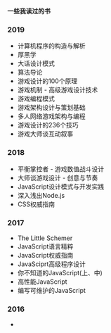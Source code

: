 **一些我读过的书**

### 2019
* 计算机程序的构造与解析
* 厚黑学
* 大话设计模式
* 算法导论
* 游戏设计的100个原理
* 游戏机制 - 高级游戏设计技术
* 游戏编程模式
* 游戏架构设计与策划基础
* 多人网络游戏架构与编程 
* 游戏设计的236个技巧
* 游戏大师谈互动叙事

### 2018
* 平衡掌控者 - 游戏数值战斗设计
* 大师谈游戏设计 - 创意与节奏
* JavaScript设计模式与开发实践
* 深入浅出Node.js
* CSS权威指南

### 2017
* The Little Schemer
* JavaScript语言精粹
* JavaScript权威指南
* JavaSciprt高级程序设计
* 你不知道的JavaScript(上、中)
* 高性能JavaScript
* 编写可维护的JavaScript

### 2016
* 
